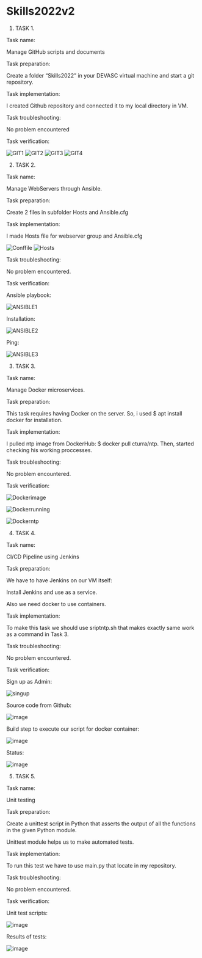 # Skills2022v2



1. TASK 1.

Task name:

Manage GitHub scripts and documents


Task preparation:

Create a folder “Skills2022” in your DEVASC virtual machine and start a git repository.


Task implementation:

I created Github repository and connected it to my local directory in VM.


Task troubleshooting:

No problem encountered


Task verification:


![GIT1](https://user-images.githubusercontent.com/102242470/192362875-99f60714-d305-4fe2-93e8-d2d956373755.PNG)
![GIT2](https://user-images.githubusercontent.com/102242470/192363007-ebb8c1f4-d46d-4ded-ac82-52915b0836c5.PNG)
![GIT3](https://user-images.githubusercontent.com/102242470/192363059-06997277-0821-44bc-94b3-b3e8c8e76463.PNG)
![GIT4](https://user-images.githubusercontent.com/102242470/192363100-46346a1a-5e48-42f2-bb7c-f235a37b0202.PNG)


2. TASK 2.

Task name:

Manage WebServers through Ansible.

Task preparation:

Create 2 files in subfolder Hosts and Ansible.cfg

Task implementation:

I made Hosts file for webserver group and Ansible.cfg


![Conffile](https://user-images.githubusercontent.com/102242470/192364810-fec673a5-cbac-4e9f-b993-c4b80550461e.PNG)
![Hosts](https://user-images.githubusercontent.com/102242470/192364845-ff9539cf-32d9-4ff5-9035-e3478e236629.PNG)

Task troubleshooting:

No problem encountered.

Task verification:

Ansible playbook:

![ANSIBLE1](https://user-images.githubusercontent.com/102242470/192365341-cdd5fc78-fc1b-4ab4-bf6d-38a5931b27b9.PNG)

Installation:


![ANSIBLE2](https://user-images.githubusercontent.com/102242470/192365340-073c6bf2-f763-493b-970f-f1511e46d41f.PNG)

Ping:

![ANSIBLE3](https://user-images.githubusercontent.com/102242470/192365342-7e6d406b-c771-4f2d-bb23-839f77d15989.PNG)




3. TASK 3.



Task name:

Manage Docker microservices.

Task preparation:

This task requires having Docker on the server. So, i used $ apt install docker for installation.

Task implementation:

I pulled ntp image from DockerHub: $ docker pull cturra/ntp. Then, started checking his working proccesses.

Task troubleshooting:

No problem encountered.

Task verification:

![Dockerimage](https://user-images.githubusercontent.com/102242470/192367460-6068cfe5-8f2e-4672-95b0-3fd0e6f146fe.PNG)

![Dockerrunning](https://user-images.githubusercontent.com/102242470/192369055-2a3fad8e-4cf4-4a33-9ab9-5150ce8a6466.PNG)

![Dockerntp](https://user-images.githubusercontent.com/102242470/192368917-0260acc6-26e1-4fa1-9421-57fa5a71c1e8.PNG)



4. TASK 4.


Task name:

CI/CD Pipeline using Jenkins

Task preparation:

We have to have Jenkins on our VM itself:

Install Jenkins and use as a service.

Also we need docker to use containers.

Task implementation:

To make this task we should use sriptntp.sh that makes exactly same work as a command in Task 3.

Task troubleshooting:

No problem encountered.

Task verification:

Sign up as Admin:


![singup](https://user-images.githubusercontent.com/102242470/192369953-e510c8e9-9875-4ac9-8950-ef29eb0c3749.PNG)

Source code from Github:

![image](https://user-images.githubusercontent.com/102242470/192370038-b67e23ad-322a-4177-8e36-792865cf9e41.png)

Build step to execute our script for docker container:

![image](https://user-images.githubusercontent.com/102242470/192370143-1b874b9c-d3ce-440e-924c-4bdc267100f1.png)

Status:

![image](https://user-images.githubusercontent.com/102242470/192371053-56dd1a56-58e9-40e5-a66e-e110048e48fa.png)

5. TASK 5.


Task name:

Unit testing

Task preparation:

Create a unittest script in Python that asserts the output of all the
functions in the given Python module. 

Unittest module helps us to make automated tests.

Task implementation:

To run this test we have to use main.py that locate in my repository.

Task troubleshooting:

No problem encountered.

Task verification:

Unit test scripts:

![image](https://user-images.githubusercontent.com/102242470/192374517-8dd6fee9-9e02-4df8-b9e5-027de3c969eb.png)

Results of tests:

![image](https://user-images.githubusercontent.com/102242470/192374703-a0185a46-f29b-41d4-9bfa-5356a8895300.png)

